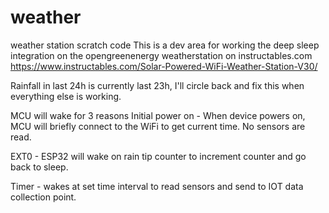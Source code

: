 # weather
weather station scratch code
This is a dev area for working the deep sleep integration on the opengreenenergy weatherstation on instructables.com
https://www.instructables.com/Solar-Powered-WiFi-Weather-Station-V30/

Rainfall in last 24h is currently last 23h, I'll circle back and fix this when everything else is working.

MCU will wake for 3 reasons
Initial power on - When device powers on, MCU will briefly connect to the WiFi to get current time. No sensors are read.

EXT0 - ESP32 will wake on rain tip counter to increment counter and go back to sleep.

Timer - wakes at set time interval to read sensors and send to IOT data collection point.
